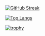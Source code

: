 [![GitHub Streak](https://streak-stats.demolab.com?user=hbzhangPinka&theme=tokyonight&date_format=M%20j%5B%2C%20Y%5D)](https://git.io/streak-stats)

[![Top Langs](https://github-readme-stats.vercel.app/api/top-langs/?username=hbzhangPinka&theme=radical)](https://github.com/anuraghazra/github-readme-stats)

[![trophy](https://github-profile-trophy.vercel.app/?username=hbzhangPinka&theme=onedark)](https://github.com/ryo-ma/github-profile-trophy)

